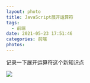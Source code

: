 ```yaml
---
layout: photo
title: JavaScript展开运算符
tags:
  - 前端
date: 2021-05-23 17:51:46
categories: 前端
photos:
---
```

记录一下展开运算符这个新知识点
<!--more-->

<img src="/image/">

